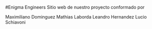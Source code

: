 #Enigma Engineers
Sitio web de nuestro proyecto conformado por 

Maximiliano Dominguez 
Mathias Laborda 
Leandro Hernandez
Lucio Schiavoni 


